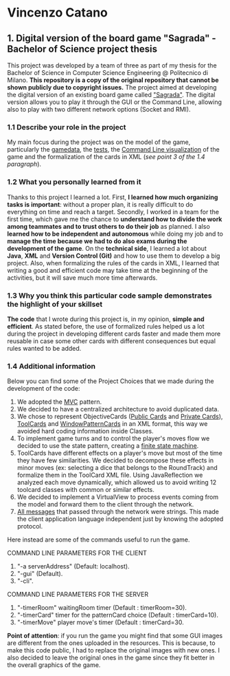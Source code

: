 # Vincenzo Catano
## 1. Digital version of the board game "Sagrada" - Bachelor of Science project thesis
This project was developed by a team of three as part of my thesis for the Bachelor of Science in Computer Science Engineering @ Politecnico di Milano. **This repository is a copy of the original repository that cannot be shown publicly due to copyright issues.** The project aimed at developing the digital version of an existing board game called ["Sagrada"](http://www.craniocreations.it/prodotto/sagrada/). The digital version allows you to play it through the GUI or the Command Line, allowing also to play with two different network options (Socket and RMI).

### 1.1 Describe your role in the project
My main focus during the project was on the model of the game, particularly the [gamedata](https://github.com/vincatano/boardgame-bachelor-project/tree/main/src/main/java/it/polimi/ingsw/model/gamedata), the [tests](https://github.com/vincatano/boardgame-bachelor-project/tree/main/src/test/java/it/polimi/ingsw), the [Command Line visualization](https://github.com/vincatano/boardgame-bachelor-project/tree/main/src/main/java/it/polimi/ingsw/view/cli) of the game and the formalization of the cards in XML (*see point 3 of the 1.4 paragraph*).

### 1.2 What you personally learned from it
Thanks to this project I learned a lot. First, **I learned how much organizing tasks is important**: without a proper plan, it is really difficult to do everything on time and reach a target. Secondly, I worked in a team for the first time, which gave me the chance to **understand how to divide the work among teammates and to trust others to do their job** as planned. I also **learned how to be independent and autonomous** while doing my job and to **manage the time because we had to do also exams during the development of the game**. On the **technical side**, I learned a lot about **Java**, **XML** and **Version Control (Git)** and how to use them to develop a big project. Also, when formalizing the rules of the cards in XML, I learned that writing a good and efficient code may take time at the beginning of the activities, but it will save much more time afterwards.

### 1.3 Why you think this particular code sample demonstrates the highlight of your skillset
**The code** that I wrote during this project is, in my opinion, **simple and efficient**. As stated before, the use of formalized rules helped us a lot during the project in developing different cards faster and made them more reusable in case some other cards with different consequences but equal rules wanted to be added.

### 1.4 Additional information
Below you can find some of the Project Choices that we made during the development of the code:

1) We adopted the [MVC](https://en.wikipedia.org/wiki/Model%E2%80%93view%E2%80%93controller) pattern.
2) We decided to have a centralized architecture to avoid duplicated data.
3) We chose to represent ObjectiveCards ([Public Cards](https://github.com/vincatano/boardgame-bachelor-project/blob/main/src/main/resources/public_cards_formalization.xml) and [Private Cards](https://github.com/vincatano/boardgame-bachelor-project/blob/main/src/main/resources/private_cards_formalization.xml)), [ToolCards](https://github.com/vincatano/boardgame-bachelor-project/blob/main/src/main/resources/tool_cards_formalization.xml) and [WindowPatternCards](https://github.com/vincatano/boardgame-bachelor-project/blob/main/src/main/resources/window_pattern_cards_formalization.xml) in an XML format, this way we avoided hard coding information inside Classes.
4) To implement game turns and to control the player's moves flow we decided to use the state pattern, creating a [finite state machine](https://github.com/vincatano/boardgame-bachelor-project/blob/main/Deliverables/Documentazione%20Supplementare/FSM.pdf).
5) ToolCards have different effects on a player's move but most of the time they have few similarities. We decided to decompose these effects in minor moves (ex: selecting a dice that belongs to the RoundTrack) and formalize them in the ToolCard XML file. Using JavaReflection we analyzed each move dynamically, which allowed us to avoid writing 12 toolcard classes with common or similar effects.  
6) We decided to implement a VirtualView to process events coming from the model and forward them to the client through the network.
7) [All messages](https://github.com/vincatano/boardgame-bachelor-project/blob/main/Deliverables/Documentazione%20Supplementare/Struttura%20Messaggi%20client-server.pdf) that passed through the network were strings. This made the client application language independent just by knowing the adopted protocol.

Here instead are some of the commands useful to run the game.

COMMAND LINE PARAMETERS FOR THE CLIENT
1) "-a serverAddress" (Default: localhost).
2) "-gui" (Default).
3) "-cli".

COMMAND LINE PARAMETERS FOR THE SERVER
1) "-timerRoom" waitingRoom timer (Default : timerRoom=30).
2) "-timerCard" timer for the patternCard choice (Default : timerCard=10).
3) "-timerMove" player move's timer (Default : timerCard=30.


**Point of attention**: if you run the game you might find that some GUI images are different from the ones uploaded in the resources. This is because, to make this code public, I had to replace the original images with new ones. I also decided to leave the original ones in the game since they fit better in the overall graphics of the game.
